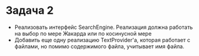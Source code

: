 # Задача 2

* Реализовать интерфейс SearchEngine. Реализация
должна работать на выбор по мере Жакарда или
по косинусной мере
* Добавить еще одну реализацию TextProvider'a,
которая работает с файлами, но помимо содержимого
файла, учитывает имя файла.